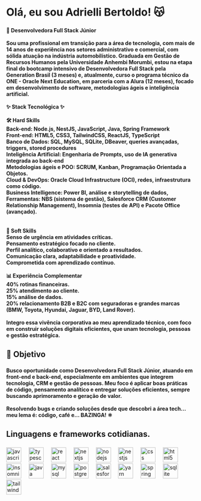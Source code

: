 <h1 align="left">Olá, eu sou Adrielli Bertoldo! 😽</h1>

###

<h4 align="left">🎯 Desenvolvedora Full Stack Júnior  <br><br>Sou uma profissional em transição para a área de tecnologia, com mais de 14 anos de experiência nos setores administrativo e comercial, com sólida atuação na indústria automobilístico. Graduada em Gestão de Recursos Humanos pela Universidade Anhembi Morumbi, estou na etapa final do bootcamp intensivo de Desenvolvedora Full Stack pela Generation Brasil (3 meses) e, atualmente, curso o programa técnico da ONE - Oracle Next Education, em parceria com a Alura (12 meses), focado em desenvolvimento de software, metodologias ágeis e inteligência artificial.<br><br>✨ Stack Tecnológica ✨<br><br>🛠️ Hard Skills<br>Back-end: Node.js, NestJS, JavaScript, Java, Spring Framework<br>Front-end: HTML5, CSS3, TailwindCSS, ReactJS, TypeScript<br>Banco de Dados: SQL, MySQL, SQLite, DBeaver, queries avançadas, triggers, stored procedures<br>Inteligência Artificial: Engenharia de Prompts, uso de IA generativa integrada ao back-end<br>Metodologias ágeis e POO: SCRUM, Kanban, Programação Orientada a Objetos.<br>Cloud & DevOps: Oracle Cloud Infrastructure (OCI), redes, infraestrutura como código.<br>Business Intelligence: Power BI, análise e storytelling de dados,<br>Ferramentas: NBS (sistema de gestão), Salesforce CRM (Customer Relationship Management), Insomnia (testes de API) e Pacote Office (avançado).<br><br><br>🧠 Soft Skills<br>Senso de urgência em atividades críticas.<br>Pensamento estratégico focado no cliente.<br>Perfil analítico, colaborativo e orientado a resultados.<br>Comunicação clara, adaptabilidade e proatividade.<br>Comprometida com aprendizado contínuo.<br><br>📊 Experiência Complementar<br>40% rotinas financeiras.<br>25% atendimento ao cliente.<br>15% análise de dados.<br>20% relacionamento B2B e B2C com seguradoras e grandes marcas (BMW, Toyota, Hyundai, Jaguar, BYD, Land Rover).<br><br>Integro essa vivência corporativa ao meu aprendizado técnico, com foco em construir soluções digitais eficientes, que unam tecnologia, pessoas e gestão estratégica.</h4>

###

<h2 align="left">🚀 Objetivo</h2>

###

<h4 align="left">Busco oportunidade como Desenvolvedora Full Stack Júnior, atuando em front-end e back-end, especialmente em ambientes que integrem tecnologia, CRM e gestão de pessoas. Meu foco é aplicar boas práticas de código, pensamento analítico e entregar soluções eficientes, sempre buscando aprimoramento e geração de valor.<br><br>Resolvendo bugs e criando soluções desde que descobri a área tech… meu lema é: código, café e... BAZINGA! ⚛️</h4>

###

<h2 align="left">Linguagens e frameworks cotidianas.</h2>

###

<div align="left">
  <img src="https://cdn.jsdelivr.net/gh/devicons/devicon/icons/javascript/javascript-original.svg" height="40" alt="javascript logo"  />
  <img width="12" />
  <img src="https://cdn.jsdelivr.net/gh/devicons/devicon/icons/typescript/typescript-original.svg" height="40" alt="typescript logo"  />
  <img width="12" />
  <img src="https://cdn.jsdelivr.net/gh/devicons/devicon/icons/react/react-original.svg" height="40" alt="react logo"  />
  <img width="12" />
  <img src="https://cdn.jsdelivr.net/gh/devicons/devicon/icons/nextjs/nextjs-original.svg" height="40" alt="nextjs logo"  />
  <img width="12" />
  <img src="https://cdn.jsdelivr.net/gh/devicons/devicon/icons/nodejs/nodejs-original.svg" height="40" alt="nodejs logo"  />
  <img width="12" />
  <img src="https://cdn.jsdelivr.net/gh/devicons/devicon/icons/nestjs/nestjs-original.svg" height="40" alt="nestjs logo"  />
  <img width="12" />
  <img src="https://cdn.jsdelivr.net/gh/devicons/devicon/icons/css3/css3-original.svg" height="40" alt="css logo"  />
  <img width="12" />
  <img src="https://cdn.jsdelivr.net/gh/devicons/devicon/icons/html5/html5-original.svg" height="40" alt="html5 logo"  />
  <img width="12" />
  <img src="https://cdn.jsdelivr.net/gh/devicons/devicon/icons/insomnia/insomnia-original.svg" height="40" alt="insomnia logo"  />
  <img width="12" />
  <img src="https://cdn.jsdelivr.net/gh/devicons/devicon/icons/java/java-original.svg" height="40" alt="java logo"  />
  <img width="12" />
  <img src="https://cdn.jsdelivr.net/gh/devicons/devicon/icons/mysql/mysql-original.svg" height="40" alt="mysql logo"  />
  <img width="12" />
  <img src="https://cdn.jsdelivr.net/gh/devicons/devicon/icons/postgresql/postgresql-original.svg" height="40" alt="postgresql logo"  />
  <img width="12" />
  <img src="https://cdn.jsdelivr.net/gh/devicons/devicon/icons/salesforce/salesforce-original.svg" height="40" alt="salesforce logo"  />
  <img width="12" />
  <img src="https://cdn.jsdelivr.net/gh/devicons/devicon/icons/yarn/yarn-original.svg" height="40" alt="yarn logo"  />
  <img width="12" />
  <img src="https://cdn.jsdelivr.net/gh/devicons/devicon/icons/spring/spring-original.svg" height="40" alt="spring logo"  />
  <img width="12" />
  <img src="https://cdn.jsdelivr.net/gh/devicons/devicon/icons/sqlite/sqlite-original.svg" height="40" alt="sqlite logo"  />
  <img width="12" />
  <img src="https://cdn.jsdelivr.net/gh/devicons/devicon/icons/tailwindcss/tailwindcss-original-wordmark.svg" height="40" alt="tailwindcss logo"  />
</div>

###
